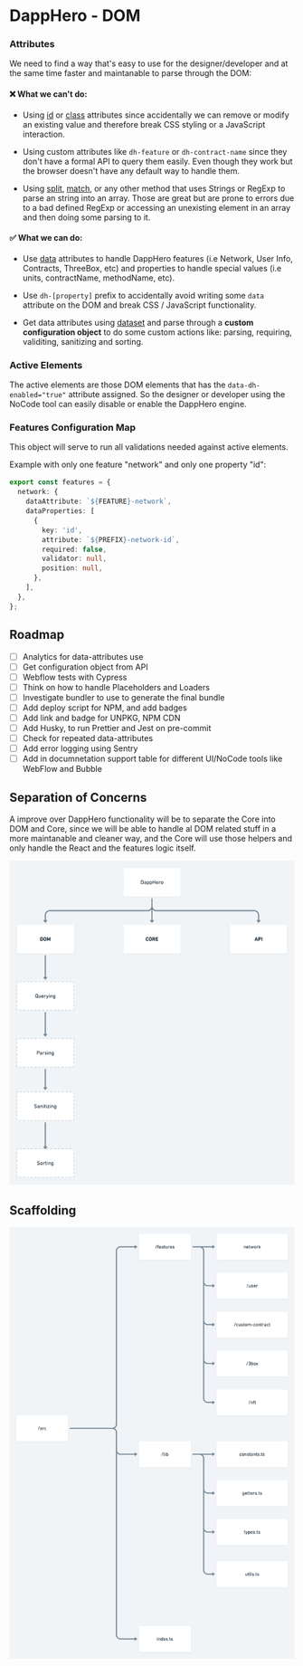 # DappHero - DOM

### Attributes

We need to find a way that's easy to use for the designer/developer and at the same time faster and maintanable to parse through the DOM:

#### ❌ What we can't do:

- Using [id](https://developer.mozilla.org/en-US/docs/Web/HTML/Global_attributes/id) or [class](https://developer.mozilla.org/en-US/docs/Web/HTML/Global_attributes/class) attributes since accidentally we can remove or modify an existing value and therefore break CSS styling or a JavaScript interaction.

* Using custom attributes like `dh-feature` or `dh-contract-name` since they don't have a formal API to query them easily. Even though they work but the browser doesn't have any default way to handle them.

- Using [split](https://developer.mozilla.org/en-US/docs/Web/JavaScript/Reference/Global_Objects/String/split), [match](https://developer.mozilla.org/en-US/docs/Web/JavaScript/Reference/Global_Objects/String/match), or any other method that uses Strings or RegExp to parse an string into an array. Those are great but are prone to errors due to a bad defined RegExp or accessing an unexisting element in an array and then doing some parsing to it.

#### ✅ What we can do:

- Use [data](https://developer.mozilla.org/en-US/docs/Learn/HTML/Howto/Use_data_attributes) attributes to handle DappHero features (i.e Network, User Info, Contracts, ThreeBox, etc) and properties to handle special values (i.e units, contractName, methodName, etc).

* Use `dh-[property]` prefix to accidentally avoid writing some `data` attribute on the DOM and break CSS / JavaScript functionality.

- Get data attributes using [dataset](https://caniuse.com/#feat=dataset) and parse through a **custom configuration object** to do some custom actions like: parsing, requiring, validiting, sanitizing and sorting.

### Active Elements

The active elements are those DOM elements that has the `data-dh-enabled="true"` attribute assigned.
So the designer or developer using the NoCode tool can easily disable or enable the DappHero engine.

### Features Configuration Map

This object will serve to run all validations needed against active elements.

Example with only one feature "network" and only one property "id":

```typescript
export const features = {
  network: {
    dataAttribute: `${FEATURE}-network`,
    dataProperties: [
      {
        key: 'id',
        attribute: `${PREFIX}-network-id`,
        required: false,
        validator: null,
        position: null,
      },
    ],
  },
};
```

## Roadmap

- [ ] Analytics for data-attributes use
- [ ] Get configuration object from API
- [ ] Webflow tests with Cypress
- [ ] Think on how to handle Placeholders and Loaders
- [ ] Investigate bundler to use to generate the final bundle
- [ ] Add deploy script for NPM, and add badges
- [ ] Add link and badge for UNPKG, NPM CDN
- [ ] Add Husky, to run Prettier and Jest on pre-commit
- [ ] Check for repeated data-attributes
- [ ] Add error logging using Sentry
- [ ] Add in documnetation support table for different UI/NoCode tools like WebFlow and Bubble

## Separation of Concerns

A improve over DappHero functionality will be to separate the Core into DOM and Core, since we will be able to handle al DOM related stuff in a more maintanable and cleaner way, and the Core will use those helpers and only handle the React and the features logic itself.

![Separation](/docs/Separation.png)

## Scaffolding

![Scaffolding](/docs/Scaffolding.png)
